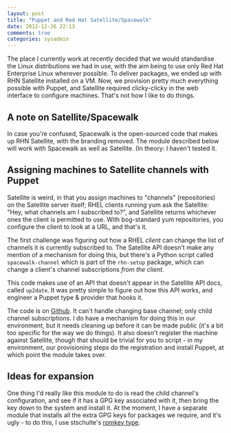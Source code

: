 ```yaml
---
layout: post
title: "Puppet and Red Hat Satellite/Spacewalk"
date: 2012-12-26 22:13
comments: true
categories: sysadmin
---
```


The place I currently work at recently decided that we would standardise the Linux distributions we had in use, with the aim being to use only Red Hat Enterprise Linux wherever possible. To deliver packages, we ended up with RHN Satellite installed on a VM. Now, we provision pretty much everything possible with Puppet, and Satellite required clicky-clicky in the web interface to configure machines. That's not how I like to do things.

## A note on Satellite/Spacewalk

In case you're confused, Spacewalk is the open-sourced code that makes up RHN Satellite, with the branding removed. The module described below will work with Spacewalk as well as Satellite. (In theory: I haven't tested it.

## Assigning machines to Satellite channels with Puppet

Satellite is weird, in that you assign machines to "channels" (repositories) on the Satellite server itself; RHEL clients running yum ask the Satellite: "Hey, what channels am I subscribed to?", and Satellite returns whichever ones the client is permitted to use. With bog-standard yum repositories, you configure the client to look at a URL, and that's it.

The first challenge was figuring out how a RHEL *client* can change the list of channels it is currently subscribed to. The Satellite API doesn't make any mention of a mechanism for doing this, but there's a Python script called `spacewalk-channel` which is part of the `rhn-setup` package, which can change a client's channel subscriptions *from the client*.

This code makes use of an API that doesn't appear in the Satellite API docs, called `up2date`. It was pretty simple to figure out how this API works, and engineer a Puppet type & provider that hooks it.

The code is on [Github](https://github.com/andytinycat/puppet-rhnsatellite). It can't handle changing base channel; only child channel subscriptions. I do have a mechanism for doing this in our environment, but it needs cleaning up before it can be made public (it's a bit too specific for the way we do things). It also doesn't register the machine against Satellite, though that should be trivial for you to script - in my environment, our provisioning steps do the registration and install Puppet, at which point the module takes over.

## Ideas for expansion

One thing I'd really like this module to do is read the child channel's configuration, and see if it has a GPG key associated with it, then bring the key down to the system and install it. At the moment, I have a separate module that installs all the extra GPG keys for packages we require, and it's ugly - to do this, I use stschulte's [rpmkey type](https://github.com/stschulte/puppet-rpmkey).
